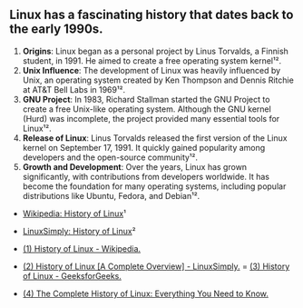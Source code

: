 ## Linux has a fascinating history that dates back to the early 1990s.

1. **Origins**: Linux began as a personal project by Linus Torvalds, a Finnish student, in 1991. He aimed to create a free operating system kernel¹².
2. **Unix Influence**: The development of Linux was heavily influenced by Unix, an operating system created by Ken Thompson and Dennis Ritchie at AT&T Bell Labs in 1969¹².
3. **GNU Project**: In 1983, Richard Stallman started the GNU Project to create a free Unix-like operating system. Although the GNU kernel (Hurd) was incomplete, the project provided many essential tools for Linux¹².
4. **Release of Linux**: Linus Torvalds released the first version of the Linux kernel on September 17, 1991. It quickly gained popularity among developers and the open-source community¹².
5. **Growth and Development**: Over the years, Linux has grown significantly, with contributions from developers worldwide. It has become the foundation for many operating systems, including popular distributions like Ubuntu, Fedora, and Debian¹².

- [Wikipedia: History of Linux](https://en.wikipedia.org/wiki/History_of_Linux)¹
- [LinuxSimply: History of Linux](https://linuxsimply.com/linux-basics/introduction/history-of-linux/)²

- [(1) History of Linux - Wikipedia.](https://en.wikipedia.org/wiki/History_of_Linux.)
- [(2) History of Linux [A Complete Overview] - LinuxSimply.](https://linuxsimply.com/linux-basics/introduction/history-of-linux/.)
= [(3) History of Linux - GeeksforGeeks.](https://www.geeksforgeeks.org/linux-history/.)
- [(4) The Complete History of Linux: Everything You Need to Know.](https://www.historytools.org/companies/the-complete-history-of-linux-everything-you-need-to-know.)